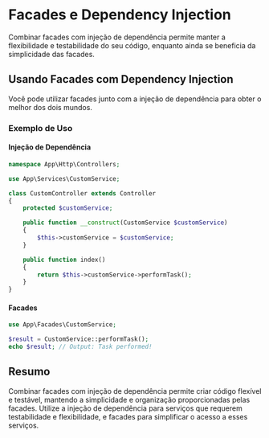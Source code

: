 # Facades e Dependency Injection

Combinar facades com injeção de dependência permite manter a flexibilidade e testabilidade do seu código, enquanto ainda se beneficia da simplicidade das facades.

## Usando Facades com Dependency Injection

Você pode utilizar facades junto com a injeção de dependência para obter o melhor dos dois mundos.

### Exemplo de Uso

#### Injeção de Dependência

```php
namespace App\Http\Controllers;

use App\Services\CustomService;

class CustomController extends Controller
{
    protected $customService;

    public function __construct(CustomService $customService)
    {
        $this->customService = $customService;
    }

    public function index()
    {
        return $this->customService->performTask();
    }
}
```

#### Facades

```php
use App\Facades\CustomService;

$result = CustomService::performTask();
echo $result; // Output: Task performed!
```

## Resumo

Combinar facades com injeção de dependência permite criar código flexível e testável, mantendo a simplicidade e organização proporcionadas pelas facades. Utilize a injeção de dependência para serviços que requerem testabilidade e flexibilidade, e facades para simplificar o acesso a esses serviços.
